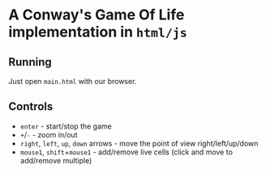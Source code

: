 # A Conway's Game Of Life implementation in `html/js`

## Running

Just open `main.html` with our browser.

## Controls

- `enter` - start/stop the game
- `+`/`-` - zoom in/out
- `right`, `left`, `up`, `down` arrows - move the point of view right/left/up/down
- `mouse1`, `shift`+`mouse1` - add/remove live cells (click and move to add/remove multiple)
